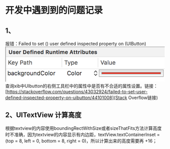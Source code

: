 # 开发中遇到到的问题记录
## 1、
报错：Failed to set () user defined inspected property on (UIButton)
![截图](https://raw.githubusercontent.com/huxq-coder/resource/master/image/view/view_tips1.png) 
查询xib中UIbutton的右侧工具栏中的属性中是否有不合适的属性设置。链接： [https://stackoverflow.com/questions/43032924/failed-to-set-user-defined-inspected-property-on-uibutton/44101008](Stack Overflow链接)
## 2、UITextView 计算高度
根据textview的内容使用boundingRectWithSize或者sizeThatFits方法计算高度时不准确，因为textview的内容显示有内边距，textView.textContainerInset = (top = 8, left = 0, bottom = 8, right = 0)，所以计算出来的高度需要再 +16；
